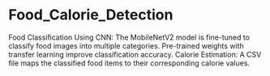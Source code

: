 # Food_Calorie_Detection
Food Classification Using CNN: The MobileNetV2 model is fine-tuned to classify food images into multiple categories. Pre-trained weights with transfer learning improve classification accuracy. Calorie Estimation: A CSV file maps the classified food items to their corresponding calorie values.
